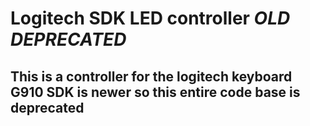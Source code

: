 # Logitech SDK LED controller *OLD DEPRECATED*

## This is a controller for the logitech keyboard G910 SDK is newer so this entire code base is deprecated


